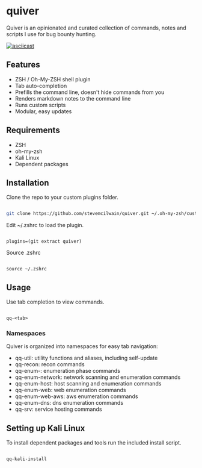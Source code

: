 # quiver

Quiver is an opinionated and curated collection of commands, notes and scripts I use for bug bounty hunting.

[![asciicast](https://asciinema.org/a/ZHrUyUmGzNNxftclFG7xjc3Xe.svg)](https://asciinema.org/a/ZHrUyUmGzNNxftclFG7xjc3Xe)

## Features

* ZSH / Oh-My-ZSH shell plugin
* Tab auto-completion
* Prefills the command line, doesn't hide commands from you
* Renders markdown notes to the command line
* Runs custom scripts
* Modular, easy updates

## Requirements

* ZSH
* oh-my-zsh
* Kali Linux
* Dependent packages

## Installation

Clone the repo to your custom plugins folder.

```bash

git clone https://github.com/stevemcilwain/quiver.git ~/.oh-my-zsh/custom/plugins/quiver

```
Edit ~/.zshrc to load the plugin.

```

plugins=(git extract quiver)

```

Source .zshrc

```

source ~/.zshrc

```

## Usage

Use tab completion to view commands.

```

qq-<tab>

```

### Namespaces

Quiver is organized into namespaces for easy tab navigation:

* qq-util: utility functions and aliases, including self-update
* qq-recon:  recon commands
* qq-enum-:  enumeration phase commands
* qq-enum-network:  network scanning and enumeration commands
* qq-enum-host:  host scanning and enumeration commands
* qq-enum-web:  web enumeration commands
* qq-enum-web-aws:  aws enumeration commands
* qq-enum-dns: dns enumeration commands
* qq-srv: service hosting commands
  
## Setting up Kali Linux

To install dependent packages and tools run the included install script.

```

qq-kali-install

```
 
